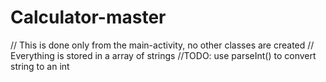 # Calculator-master
// This is done only from the main-activity, no other classes are created
// Everything is stored in a array of strings
//TODO: use parseInt() to convert string to an int
